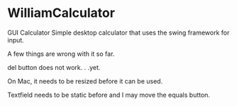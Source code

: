 WilliamCalculator
=================

GUI Calculator
Simple desktop calculator that uses the swing framework for input.

A few things are wrong with it so far.

del button does not work. . .yet.

On Mac, it needs to be resized before it can be used. 

Textfield needs to be static before and I may move the equals button. 
